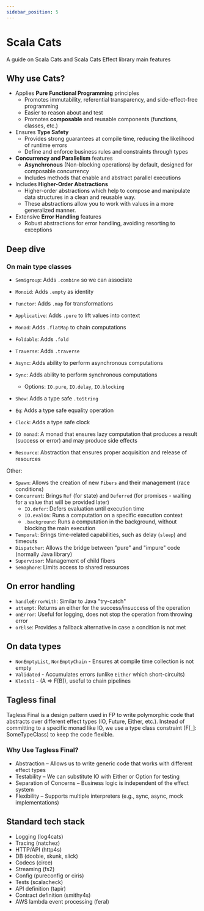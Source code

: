 ```yaml
---
sidebar_position: 5
---
```


# Scala Cats

A guide on Scala Cats and Scala Cats Effect library main features

## Why use Cats?

- Applies **Pure Functional Programming** principles
  - Promotes immutability, referential transparency, and side-effect-free programming
  - Easier to reason about and test
  - Promotes **composable** and reusable components (functions, classes, etc.)
- Ensures **Type Safety**
  - Provides strong guarantees at compile time, reducing the likelihood of runtime errors
  - Define and enforce business rules and constraints through types
- **Concurrency and Parallelism** features
  - **Asynchronous** (Non-blocking operations) by default, designed for composable concurrency
  - Includes methods that enable and abstract parallel executions 
- Includes **Higher-Order Abstractions**
  - Higher-order abstractions which help to compose and manipulate data structures in a clean and reusable way. 
  - These abstractions allow you to work with values in a more generalized manner.
- Extensive **Error Handling** features
  - Robust abstractions for error handling, avoiding resorting to exceptions

## Deep dive

### On main type classes

- `Semigroup`: Adds `.combine` so we can associate
- `Monoid`: Adds `.empty` as identity
- `Functor`: Adds `.map` for transformations
- `Applicative`: Adds `.pure` to lift values into context
- `Monad`: Adds `.flatMap` to chain computations
- `Foldable`: Adds `.fold` 
- `Traverse`: Adds `.traverse`
- `Async`: Adds ability to perform asynchronous computations
- `Sync`: Adds ability to perform synchronous computations
  - Options: `IO.pure`, `IO.delay`, `IO.blocking`

- `Show`: Adds a type safe `.toString`
- `Eq`: Adds a type safe equality operation
- `Clock`: Adds a type safe clock

- `IO monad`: A monad that ensures lazy computation that produces a result (success or error) and may produce side effects
- `Resource`: Abstraction that ensures proper acquisition and release of resources

Other:
- `Spawn`: Allows the creation of new `Fibers` and their management (race conditions)
- `Concurrent`: Brings `Ref` (for state) and `Deferred` (for promises - waiting for a value that will be provided later)
  - `IO.defer`: Defers evaluation until execution time
  - `IO.evalOn`: Runs a computation on a specific execution context
  - `.background`: Runs a computation in the background, without blocking the main execution
- `Temporal`: Brings time-related capabilities, such as delay (`sleep`) and timeouts
- `Dispatcher`: Allows the bridge between "pure" and "impure" code (normally Java library)
- `Supervisor`: Management of child fibers
- `Semaphore`: Limits access to shared resources

## On error handling

- `handleErrorWith`: Similar to Java "try-catch"
- `attempt`: Returns an either for the success/insuccess of the operation
- `onError`: Useful for logging, does not stop the operation from throwing error
- `orElse`: Provides a fallback alternative in case a condition is not met

## On data types

- `NonEmptyList`, `NonEmptyChain` - Ensures at compile time collection is not empty
- `Validated` - Accumulates errors (unlike `Either` which short-circuits)
- `Kleisli` - (A => F[B]), useful to chain pipelines

## Tagless final

Tagless Final is a design pattern used in FP to write polymorphic code that abstracts over different effect types 
(IO, Future, Either, etc.).
Instead of committing to a specific monad like IO, we use a type class constraint (F[_]: SomeTypeClass) 
to keep the code flexible.

### Why Use Tagless Final?

- Abstraction – Allows us to write generic code that works with different effect types
- Testability – We can substitute IO with Either or Option for testing
- Separation of Concerns – Business logic is independent of the effect system
- Flexibility – Supports multiple interpreters (e.g., sync, async, mock implementations)

## Standard tech stack

- Logging (log4cats)
- Tracing (natchez)
- HTTP/API (http4s)
- DB (doobie, skunk, slick)
- Codecs (circe)
- Streaming (fs2)
- Config (pureconfig or ciris)
- Tests (scalacheck)
- API definition (tapir)
- Contract definition (smithy4s)
- AWS lambda event processing (feral)
